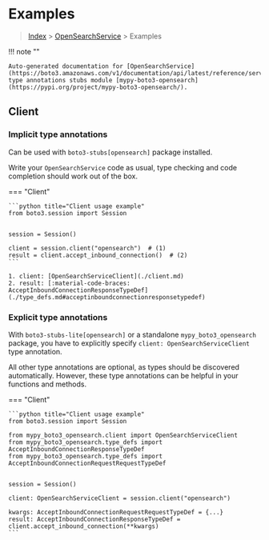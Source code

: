 # Examples

> [Index](../README.md) > [OpenSearchService](./README.md) > Examples

!!! note ""

    Auto-generated documentation for [OpenSearchService](https://boto3.amazonaws.com/v1/documentation/api/latest/reference/services/opensearch.html#OpenSearchService)
    type annotations stubs module [mypy-boto3-opensearch](https://pypi.org/project/mypy-boto3-opensearch/).

## Client

### Implicit type annotations

Can be used with `boto3-stubs[opensearch]` package installed.

Write your `OpenSearchService` code as usual,
type checking and code completion should work out of the box.


=== "Client"

    ```python title="Client usage example"
    from boto3.session import Session


    session = Session()

    client = session.client("opensearch")  # (1)
    result = client.accept_inbound_connection()  # (2)
    ```

    1. client: [OpenSearchServiceClient](./client.md)
    2. result: [:material-code-braces: AcceptInboundConnectionResponseTypeDef](./type_defs.md#acceptinboundconnectionresponsetypedef) 






### Explicit type annotations

With `boto3-stubs-lite[opensearch]`
or a standalone `mypy_boto3_opensearch` package, you have to explicitly specify `client: OpenSearchServiceClient` type annotation.

All other type annotations are optional, as types should be discovered automatically.
However, these type annotations can be helpful in your functions and methods.


=== "Client"

    ```python title="Client usage example"
    from boto3.session import Session

    from mypy_boto3_opensearch.client import OpenSearchServiceClient
    from mypy_boto3_opensearch.type_defs import AcceptInboundConnectionResponseTypeDef
    from mypy_boto3_opensearch.type_defs import AcceptInboundConnectionRequestRequestTypeDef


    session = Session()

    client: OpenSearchServiceClient = session.client("opensearch")

    kwargs: AcceptInboundConnectionRequestRequestTypeDef = {...}
    result: AcceptInboundConnectionResponseTypeDef = client.accept_inbound_connection(**kwargs)
    ```






